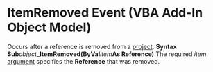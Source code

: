 
# ItemRemoved Event (VBA Add-In Object Model)



Occurs after a reference is removed from a  [project](b8bdf64f-5920-1ae9-16d0-b26d09524a30.md).
 **Syntax**
 **Sub**_object_**_ItemRemoved(ByVal**_item_**As Reference)**
The required  _item_ [argument](b8bdf64f-5920-1ae9-16d0-b26d09524a30.md) specifies the **Reference** that was removed.
